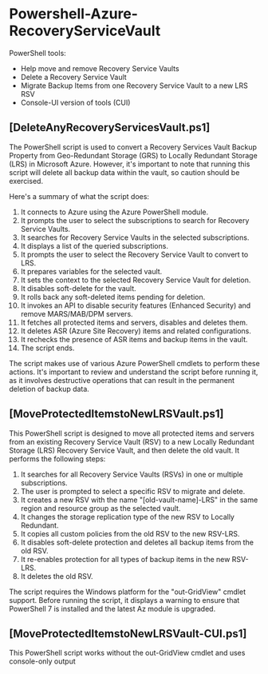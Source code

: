 # Powershell-Azure-RecoveryServiceVault

PowerShell tools:
* Help move and remove Recovery Service Vaults
* Delete a Recovery Service Vault
* Migrate Backup Items from one Recovery Service Vault to a new LRS RSV
* Console-UI version of tools (CUI)


## [DeleteAnyRecoveryServicesVault.ps1]
The PowerShell script is used to convert a Recovery Services Vault Backup Property from Geo-Redundant Storage (GRS) to Locally Redundant Storage (LRS) in Microsoft Azure. However, it's important to note that running this script will delete all backup data within the vault, so caution should be exercised.

Here's a summary of what the script does:

1. It connects to Azure using the Azure PowerShell module.
2. It prompts the user to select the subscriptions to search for Recovery Service Vaults.
3. It searches for Recovery Service Vaults in the selected subscriptions.
4. It displays a list of the queried subscriptions.
5. It prompts the user to select the Recovery Service Vault to convert to LRS.
6. It prepares variables for the selected vault.
7. It sets the context to the selected Recovery Service Vault for deletion.
8. It disables soft-delete for the vault.
9. It rolls back any soft-deleted items pending for deletion.
10. It invokes an API to disable security features (Enhanced Security) and remove MARS/MAB/DPM servers.
11. It fetches all protected items and servers, disables and deletes them.
12. It deletes ASR (Azure Site Recovery) items and related configurations.
13. It rechecks the presence of ASR items and backup items in the vault.
14. The script ends.

The script makes use of various Azure PowerShell cmdlets to perform these actions. It's important to review and understand the script before running it, as it involves destructive operations that can result in the permanent deletion of backup data.


## [MoveProtectedItemstoNewLRSVault.ps1]
This PowerShell script is designed to move all protected items and servers from an existing Recovery Service Vault (RSV) to a new Locally Redundant Storage (LRS) Recovery Service Vault, and then delete the old vault. It performs the following steps:

1. It searches for all Recovery Service Vaults (RSVs) in one or multiple subscriptions.
2. The user is prompted to select a specific RSV to migrate and delete.
3. It creates a new RSV with the name "[old-vault-name]-LRS" in the same region and resource group as the selected vault.
4. It changes the storage replication type of the new RSV to Locally Redundant.
5. It copies all custom policies from the old RSV to the new RSV-LRS.
6. It disables soft-delete protection and deletes all backup items from the old RSV.
7. It re-enables protection for all types of backup items in the new RSV-LRS.
8. It deletes the old RSV.

The script requires the Windows platform for the "out-GridView" cmdlet support. Before running the script, it displays a warning to ensure that PowerShell 7 is installed and the latest Az module is upgraded.


## [MoveProtectedItemstoNewLRSVault-CUI.ps1]
This PowerShell script works without the out-GridView cmdlet and uses console-only output
